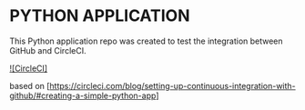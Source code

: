 # PYTHON APPLICATION

This Python application repo was created to test the integration between GitHub and CircleCI.


[![CircleCI]](https://app.circleci.com/pipelines/circleci/NN3haN6DRUTVDDQ1NfT74X/4Yisc4WrWB9FvMHKhJmPo7)

based on 
[https://circleci.com/blog/setting-up-continuous-integration-with-github/#creating-a-simple-python-app]


